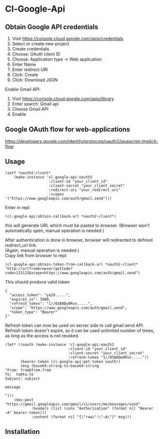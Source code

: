 # Cl-Google-Api

## Obtain Google API credentials

1. Visit https://console.cloud.google.com/apis/credentials
1. Select or create new project
1. Create credentials
1. Choose: OAuth client ID
1. Choose: Application type -> Web application
1. Enter Name
1. Enter redirect URI
1. Click: Create
1. Click: Download JSON

Enable Gmail API:
1. Visit https://console.cloud.google.com/apis/library
1. Enter search: Gmail api
1. Choose Gmail API
1. Enable

## Google OAuth flow for web-applications
https://developers.google.com/identity/protocols/oauth2/javascript-implicit-flow

## Usage

```
(setf *oauth2-client* 
    (make-instance 'cl-google-api:oauth2 
                    :client-id "your_client_id" 
                    :client-secret "your_client_secret"
                    :redirect-uri "your_redirect_uri" 
                    :scopes '("https://www.googleapis.com/auth/gmail.send")))
```

Enter in repl:
```
(cl-google-api:obtain-callback-url *oauth2-client*)
```
this will generate URL which must be pasted to browser. (Browser won't automatically open, manual operation is needed.)

After authentication is done in browser, browser will redirected to defined redirect_uri link.  
(Again, manual operation is needed.)  
Copy link from browser to repl:
```
(cl-google-api:obtain-token-from-callback-url *oauth2-client*  "http://urlfrombrowser/getCode?code=123123&scope=https://www.googleapis.com/auth/gmail.send")
```
This should produce valid token:
```
{
  "access_token": "ya29.....",
  "expires_in": 3600,
  "refresh_token": "1//03A0Dw9Rsn.....",
  "scope": "https://www.googleapis.com/auth/gmail.send",
  "token_type": "Bearer"
}"
```

Refresh token can now be used on server side to call gmail.send API.  
Refresh token doesn't expire, so it can be used unlimited number of times, as long as the access is not revoked.
```
(let* ((oauth (make-instance 'cl-google-api:oauth2 
                             :client-id "your_client_id"
                             :client-secret "your_client_secret"
                             :refresh-token "1//03A0Dw9Rsn....."))
       (bearer-token (cl-google-api:get-token oauth))
       (msg (base64:string-to-base64-string 
"From: from@from.from
To:  to@to.to
Subject: subject

message

")))
    (dex:post "https://gmail.googleapis.com/gmail/v1/users/me/messages/send"
            :headers (list (cons "Authorization" (format nil "Bearer ~A" bearer-token)))
            :content (format nil "{\"raw\":\"~A\"}" msg)))
```

## Installation

